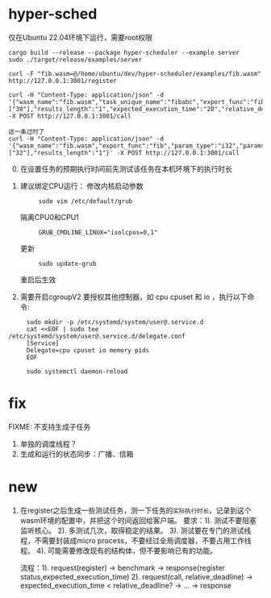 # hyper-sched
仅在Ubuntu 22.04环境下运行，需要root权限
```
cargo build --release --package hyper-scheduler --example server 
sudo ./target/release/examples/server

curl -F "fib.wasm=@/home/ubuntu/dev/hyper-scheduler/examples/fib.wasm" http://127.0.0.1:3001/register

curl -H "Content-Type: application/json" -d '{"wasm_name":"fib.wasm","task_unique_name":"fibabc","export_func":"fib","param_type":"i32","params":["30"],"results_length":"1","expected_execution_time":"20","relative_deadline":"30"}' -X POST http://127.0.0.1:3001/call

这一条过时了
curl -H "Content-Type: application/json" -d '{"wasm_name":"fib.wasm","export_func":"fib","param_type":"i32","params":["32"],"results_length":"1"}' -X POST http://127.0.0.1:3001/call

```
0. 在设置任务的预期执行时间前先测试该任务在本机环境下的执行时长

1. 建议绑定CPU运行：
   修改内核启动参数
   ```
        sudo vim /etc/default/grub
   ```
   隔离CPU0和CPU1
   ```
        GRUB_CMDLINE_LINUX="isolcpus=0,1"
   ```
   更新
   ```
        sudo update-grub
   ```
   重启后生效

3. 需要开启cgroupV2
   要授权其他控制器，如 cpu cpuset 和 io ，执行以下命令:
```
     sudo mkdir -p /etc/systemd/system/user@.service.d
     cat <<EOF | sudo tee /etc/systemd/system/user@.service.d/delegate.conf
     [Service]
     Delegate=cpu cpuset io memory pids
     EOF

     sudo systemctl daemon-reload
```

# fix
FIXME: 不支持生成子任务


1. 单独的调度线程？
2. 生成和运行的状态同步：广播、信箱


# new
1. 在register之后生成一些测试任务，测一下任务的`实际执行时长`，记录到这个wasm环境的配置中，并把这个时间返回给客户端。
     要求：1). 测试不要阻塞监听核心。
          2). 多测试几次，取得稳定的结果。
          3). 测试要在专门的测试线程，不需要封装成micro process，不要经过全局调度器，不要占用工作线程。
          4). 可能需要修改现有的结构体，但不要影响已有的功能。

     流程：1). request(register) -> benchmark -> response(register status,expected_execution_time) 
          2). request(call, relative_deadline) -> expected_execution_time < relative_deadline? -> ... -> response